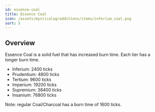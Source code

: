 ```yaml
---
id: essence-coal
title: Essence Coal
icon: /assets/mysticalagradditions/items/inferium_coal.png
sort: 5
---
```


## Overview

Essence Coal is a solid fuel that has increased burn time. Each tier has a longer burn time.

- Inferium: 2400 ticks
- Prudentium: 4800 ticks
- Tertium: 9600 ticks
- Imperium: 19200 ticks
- Supremium: 38400 ticks
- Insanium: 76800 ticks

Note: regular Coal/Charcoal has a burn time of 1600 ticks.
